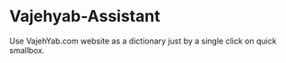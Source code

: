 # Vajehyab-Assistant
Use VajehYab.com website as a dictionary just by a single click on quick smallbox.
